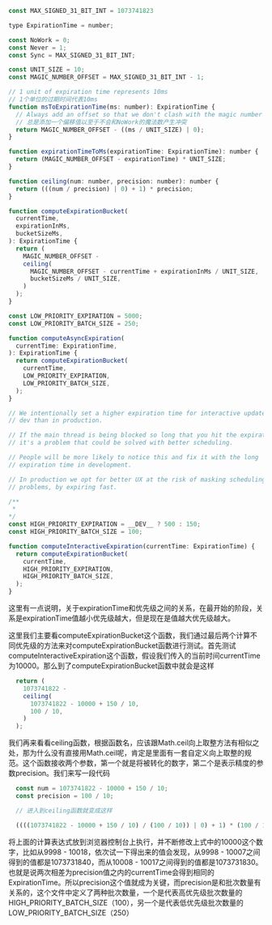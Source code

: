 ```javascript
const MAX_SIGNED_31_BIT_INT = 1073741823

type ExpirationTime = number;

const NoWork = 0;
const Never = 1;
const Sync = MAX_SIGNED_31_BIT_INT;

const UNIT_SIZE = 10;
const MAGIC_NUMBER_OFFSET = MAX_SIGNED_31_BIT_INT - 1;

// 1 unit of expiration time represents 10ms
// 1个单位的过期时间代表10ms
function msToExpirationTime(ms: number): ExpirationTime {
  // Always add an offset so that we don't clash with the magic number for NoWork.
  // 总是添加一个偏移值以至于不会和NoWork的魔法数产生冲突
  return MAGIC_NUMBER_OFFSET - ((ms / UNIT_SIZE) | 0);
}

function expirationTimeToMs(expirationTime: ExpirationTime): number {
  return (MAGIC_NUMBER_OFFSET - expirationTime) * UNIT_SIZE;
}

function ceiling(num: number, precision: number): number {
  return (((num / precision) | 0) + 1) * precision;
}

function computeExpirationBucket(
  currentTime,
  expirationInMs,
  bucketSizeMs,
): ExpirationTime {
  return (
    MAGIC_NUMBER_OFFSET -
    ceiling(
      MAGIC_NUMBER_OFFSET - currentTime + expirationInMs / UNIT_SIZE,
      bucketSizeMs / UNIT_SIZE,
    )
  );
}

const LOW_PRIORITY_EXPIRATION = 5000;
const LOW_PRIORITY_BATCH_SIZE = 250;

function computeAsyncExpiration(
  currentTime: ExpirationTime,
): ExpirationTime {
  return computeExpirationBucket(
    currentTime,
    LOW_PRIORITY_EXPIRATION,
    LOW_PRIORITY_BATCH_SIZE,
  );
}

// We intentionally set a higher expiration time for interactive updates in
// dev than in production.

// If the main thread is being blocked so long that you hit the expiration,
// it's a problem that could be solved with better scheduling.

// People will be more likely to notice this and fix it with the long
// expiration time in development.

// In production we opt for better UX at the risk of masking scheduling
// problems, by expiring fast.

/**
 * 
*/
const HIGH_PRIORITY_EXPIRATION = __DEV__ ? 500 : 150;
const HIGH_PRIORITY_BATCH_SIZE = 100;

function computeInteractiveExpiration(currentTime: ExpirationTime) {
  return computeExpirationBucket(
    currentTime,
    HIGH_PRIORITY_EXPIRATION,
    HIGH_PRIORITY_BATCH_SIZE,
  );
}

```

这里有一点说明，关于expirationTime和优先级之间的关系，在最开始的阶段，关系是expirationTime值越小优先级越大，但是现在是值越大优先级越大。

这里我们主要看computeExpirationBucket这个函数，我们通过最后两个计算不同优先级的方法来对computeExpirationBucket函数进行测试。首先测试computeInteractiveExpiration这个函数，假设我们传入的当前时间currentTime为10000。那么到了computeExpirationBucket函数中就会是这样

```javascript
  return (
    1073741822 -
    ceiling(
      1073741822 - 10000 + 150 / 10,
      100 / 10,
    )
  );
```

我们再来看看ceiling函数，根据函数名，应该跟Math.ceil向上取整方法有相似之处，那为什么没有直接用Math.ceil呢，肯定是里面有一套自定义向上取整的规范。这个函数接收两个参数，第一个就是将被转化的数字，第二个是表示精度的参数precision。我们来写一段代码

```javascript
  const num = 1073741822 - 10000 + 150 / 10;
  const precision = 100 / 10;

  // 进入到ceiling函数就变成这样

  ((((1073741822 - 10000 + 150 / 10) / (100 / 10)) | 0) + 1) * (100 / 10)

```

将上面的计算表达式放到浏览器控制台上执行，并不断修改上式中的10000这个数字，比如从9998 - 10018，依次试一下得出来的值会发现，从9998 - 10007之间得到的值都是1073731840，而从10008 - 10017之间得到的值都是1073731830。也就是说两次相差为precision值之内的currentTime会得到相同的ExpirationTime。所以precision这个值就成为关键，而precision是和批次数量有关系的，这个文件中定义了两种批次数量，一个是代表高优先级批次数量的HIGH_PRIORITY_BATCH_SIZE（100），另一个是代表低优先级批次数量的LOW_PRIORITY_BATCH_SIZE（250）

